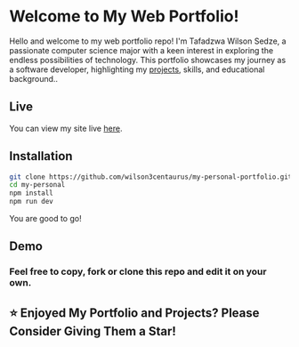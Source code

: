 # Welcome to My Web Portfolio!

Hello and welcome to my web portfolio repo! I'm Tafadzwa Wilson Sedze, a passionate computer science major with a keen interest in exploring the endless possibilities of technology. This portfolio showcases my journey as a software developer, highlighting my [projects](https://github.com/wilson3centaurus), skills, and educational background..

## Live

You can view my site live [here](https://github.com/wilson3centaurus/).

## Installation

```bash
git clone https://github.com/wilson3centaurus/my-personal-portfolio.git
cd my-personal
npm install
npm run dev
```

You are good to go!

## Demo

### Feel free to copy, fork or clone this repo and edit it on your own.

## ⭐ Enjoyed My Portfolio and Projects? Please Consider Giving Them a Star!
